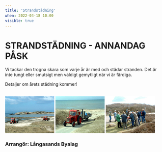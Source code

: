 ```yaml
---
title: 'Strandstädning'
when: 2022-04-18 10:00
visible: true
---
```


<h1>STRANDSTÄDNING - ANNANDAG PÅSK</h1>

Vi tackar den trogna skara som varje år är med och städar stranden.
Det är inte tungt eller smutsigt men väldigt gemytligt när vi är färdiga.

Detaljer om årets städning kommer! 

<!--
Samling kl 10.00 vid Långasandsparkeringen.

Observera det senarelagda datumet för årets strandstädning!

Efter städningen bjuder vi på dricka och om det fungerar som vanligt även grillkorv med bröd.<br>Medtag egna arbetshandskar.

Vi tackar den trogna skara som varje år är med och städar stranden.
Det är inte tungt eller smutsigt men väldigt gemytligt när vi är färdiga.

<h2>Bilder från tidigare städning</h2>
-->

<br>

<img width="160" height="120" class="alignright size-full wp-image-60" alt="040424-01" src="/assets/images/040424-01.jpg" />
<img width="160" height="120" class="alignright size-full wp-image-61" alt="040424-02" src="/assets/images/040424-02.jpg" />
<img width="160" height="120" class="alignright size-full wp-image-62" alt="040424-03" src="/assets/images/040424-03.jpg" />

<br>

<!--
Det brukar vara ett 40-tal personer som ställer upp - Kom du också!
-->

### Arrangör: Långasands Byalag
